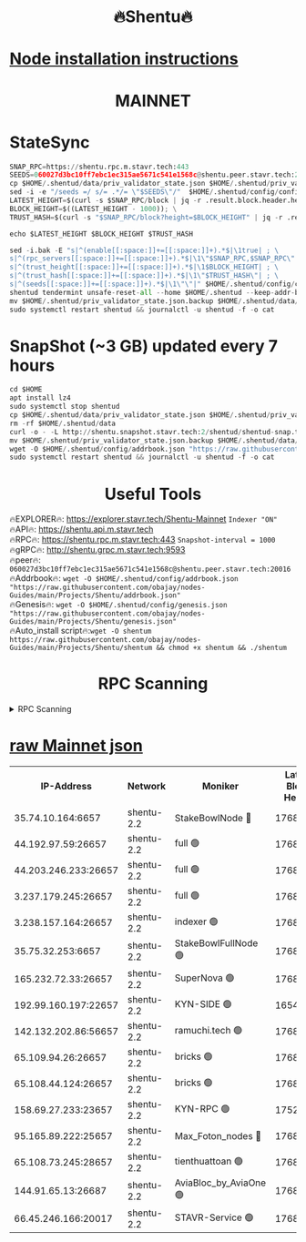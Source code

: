 <h1 align="center"> 🔥Shentu🔥</h1>

[Node installation instructions](https://github.com/obajay/nodes-Guides/tree/main/Projects/Shentu)
=
<h1 align="center"> MAINNET</h1>

# StateSync
```python
SNAP_RPC=https://shentu.rpc.m.stavr.tech:443
SEEDS=060027d3bc10ff7ebc1ec315ae5671c541e1568c@shentu.peer.stavr.tech:20016
cp $HOME/.shentud/data/priv_validator_state.json $HOME/.shentud/priv_validator_state.json.backup
sed -i -e "/seeds =/ s/= .*/= \"$SEEDS\"/"  $HOME/.shentud/config/config.toml
LATEST_HEIGHT=$(curl -s $SNAP_RPC/block | jq -r .result.block.header.height); \
BLOCK_HEIGHT=$((LATEST_HEIGHT - 1000)); \
TRUST_HASH=$(curl -s "$SNAP_RPC/block?height=$BLOCK_HEIGHT" | jq -r .result.block_id.hash)

echo $LATEST_HEIGHT $BLOCK_HEIGHT $TRUST_HASH

sed -i.bak -E "s|^(enable[[:space:]]+=[[:space:]]+).*$|\1true| ; \
s|^(rpc_servers[[:space:]]+=[[:space:]]+).*$|\1\"$SNAP_RPC,$SNAP_RPC\"| ; \
s|^(trust_height[[:space:]]+=[[:space:]]+).*$|\1$BLOCK_HEIGHT| ; \
s|^(trust_hash[[:space:]]+=[[:space:]]+).*$|\1\"$TRUST_HASH\"| ; \
s|^(seeds[[:space:]]+=[[:space:]]+).*$|\1\"\"|" $HOME/.shentud/config/config.toml
shentud tendermint unsafe-reset-all --home $HOME/.shentud --keep-addr-book
mv $HOME/.shentud/priv_validator_state.json.backup $HOME/.shentud/data/priv_validator_state.json
sudo systemctl restart shentud && journalctl -u shentud -f -o cat
```
# SnapShot (~3 GB) updated every 7 hours
```python
cd $HOME
apt install lz4
sudo systemctl stop shentud
cp $HOME/.shentud/data/priv_validator_state.json $HOME/.shentud/priv_validator_state.json.backup
rm -rf $HOME/.shentud/data
curl -o - -L http://shentu.snapshot.stavr.tech:2/shentud/shentud-snap.tar.lz4 | lz4 -c -d - | tar -x -C $HOME/.shentud --strip-components 2
mv $HOME/.shentud/priv_validator_state.json.backup $HOME/.shentud/data/priv_validator_state.json
wget -O $HOME/.shentud/config/addrbook.json "https://raw.githubusercontent.com/obajay/nodes-Guides/main/Projects/Shentu/addrbook.json"
sudo systemctl restart shentud && journalctl -u shentud -f -o cat
```

 <h1 align="center"> Useful Tools</h1>

🔥EXPLORER🔥:     https://explorer.stavr.tech/Shentu-Mainnet        `Indexer "ON"` \
🔥API🔥:          https://shentu.api.m.stavr.tech \
🔥RPC🔥:          https://shentu.rpc.m.stavr.tech:443              `Snapshot-interval = 1000` \
🔥gRPC🔥:         http://shentu.grpc.m.stavr.tech:9593 \
🔥peer🔥:         `060027d3bc10ff7ebc1ec315ae5671c541e1568c@shentu.peer.stavr.tech:20016` \
🔥Addrbook🔥:  `wget -O $HOME/.shentud/config/addrbook.json "https://raw.githubusercontent.com/obajay/nodes-Guides/main/Projects/Shentu/addrbook.json"` \
🔥Genesis🔥:  `wget -O $HOME/.shentud/config/genesis.json "https://raw.githubusercontent.com/obajay/nodes-Guides/main/Projects/Shentu/genesis.json"` \
🔥Auto_install script🔥:`wget -O shentum https://raw.githubusercontent.com/obajay/nodes-Guides/main/Projects/Shentu/shentum && chmod +x shentum && ./shentum`

<h1 align="center"> RPC Scanning</h1>

<details>
<summary>RPC Scanning</summary>

<h2 align="center"> We scan nodes in real time every 4 hours. And we provide the final result of RPC endpoints.
We cannot influence the operation of these nodes in any way. </h2>


```python
If Voting Power is higher than 0 --> then the Node is a validator of the network and may be subject to attack and be a potential threat to the chain.
```
```python
We marked such validators with a red symbol
```

</details>

[raw Mainnet json](https://rpc-check.shentum.stavr.tech/shentum/rpc-shentum-result.json)
=


<table><tr><th>IP-Address</th><th>Network</th><th>Moniker</th><th>Latest Block Height</th><th>Earliest Block Height</th><th>Catching Up</th><th>Tx Index</th><th>Voting Power</th><th>Scan Time</th></tr><tr><td>35.74.10.164:6657</td><td>shentu-2.2</td><td>StakeBowlNode 🔴</td><td>17687845</td><td>8308501</td><td>False</td><td>on</td><td>50178</td><td>2024-03-18T07:45:55.862283541UTC</td></tr><tr><td>44.192.97.59:26657</td><td>shentu-2.2</td><td>full 🟢</td><td>17687844</td><td>9786901</td><td>False</td><td>on</td><td>0</td><td>2024-03-18T07:45:52.568503572UTC</td></tr><tr><td>44.203.246.233:26657</td><td>shentu-2.2</td><td>full 🟢</td><td>17687846</td><td>9786901</td><td>False</td><td>on</td><td>0</td><td>2024-03-18T07:46:04.623254599UTC</td></tr><tr><td>3.237.179.245:26657</td><td>shentu-2.2</td><td>full 🟢</td><td>17687848</td><td>9786901</td><td>False</td><td>on</td><td>0</td><td>2024-03-18T07:46:13.378709256UTC</td></tr><tr><td>3.238.157.164:26657</td><td>shentu-2.2</td><td>indexer 🟢</td><td>17687849</td><td>9786901</td><td>False</td><td>on</td><td>0</td><td>2024-03-18T07:46:24.689795731UTC</td></tr><tr><td>35.75.32.253:6657</td><td>shentu-2.2</td><td>StakeBowlFullNode 🟢</td><td>17687853</td><td>10470762</td><td>False</td><td>on</td><td>0</td><td>2024-03-18T07:46:48.697090969UTC</td></tr><tr><td>165.232.72.33:26657</td><td>shentu-2.2</td><td>SuperNova 🟢</td><td>17687853</td><td>15936001</td><td>False</td><td>off</td><td>0</td><td>2024-03-18T07:46:47.435241738UTC</td></tr><tr><td>192.99.160.197:22657</td><td>shentu-2.2</td><td>KYN-SIDE 🟢</td><td>16544292</td><td>16083091</td><td>False</td><td>on</td><td>0</td><td>2024-03-18T07:47:41.205494154UTC</td></tr><tr><td>142.132.202.86:56657</td><td>shentu-2.2</td><td>ramuchi.tech 🟢</td><td>17687861</td><td>16196001</td><td>False</td><td>on</td><td>0</td><td>2024-03-18T07:47:31.381240844UTC</td></tr><tr><td>65.109.94.26:26657</td><td>shentu-2.2</td><td>bricks 🟢</td><td>17687862</td><td>16401001</td><td>False</td><td>on</td><td>0</td><td>2024-03-18T07:47:38.363359199UTC</td></tr><tr><td>65.108.44.124:26657</td><td>shentu-2.2</td><td>bricks 🟢</td><td>17687862</td><td>16401001</td><td>False</td><td>on</td><td>0</td><td>2024-03-18T07:47:41.499110205UTC</td></tr><tr><td>158.69.27.233:23657</td><td>shentu-2.2</td><td>KYN-RPC 🟢</td><td>17528125</td><td>16778677</td><td>False</td><td>on</td><td>0</td><td>2024-03-18T07:47:29.119861385UTC</td></tr><tr><td>95.165.89.222:25657</td><td>shentu-2.2</td><td>Max_Foton_nodes 🔴</td><td>17687856</td><td>17144052</td><td>False</td><td>on</td><td>2408</td><td>2024-03-18T07:47:01.711253621UTC</td></tr><tr><td>65.108.73.245:28657</td><td>shentu-2.2</td><td>tienthuattoan 🟢</td><td>17687856</td><td>17399930</td><td>False</td><td>on</td><td>0</td><td>2024-03-18T07:47:02.002025957UTC</td></tr><tr><td>144.91.65.13:26687</td><td>shentu-2.2</td><td>AviaBloc_by_AviaOne 🟢</td><td>17687855</td><td>17681168</td><td>False</td><td>off</td><td>0</td><td>2024-03-18T07:47:01.318697462UTC</td></tr><tr><td>66.45.246.166:20017</td><td>shentu-2.2</td><td>STAVR-Service 🟢</td><td>17687862</td><td>17683501</td><td>False</td><td>on</td><td>0</td><td>2024-03-18T07:47:38.045295382UTC</td></tr></table>
